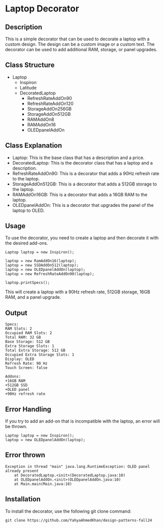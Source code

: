 # Laptop Decorator

## Description

This is a simple decorator that can be used to decorate a laptop with a custom design. The design can be a custom image or a custom text. The decorator can be used to add additional RAM, storage, or panel upgrades.

## Class Structure

- Laptop
    - Inspiron
    - Latitude
  - DecoratedLaptop
    - RefreshRateAddOn90
    - RefreshRateAddOn120
    - StorageAddOn256GB
    - StorageAddOn512GB
    - RAMAddOn8
    - RAMAddOn16
    - OLEDpanelAddOn

## Class Explanation

- Laptop: This is the base class that has a description and a price.
- DecoratedLaptop: This is the decorator class that has a laptop and a description.
- RefreshRateAddOn90: This is a decorator that adds a 90Hz refresh rate to the laptop.
- StorageAddOn512GB: This is a decorator that adds a 512GB storage to the laptop.
- RAMAddOn16GB: This is a decorator that adds a 16GB RAM to the laptop.
- OLEDpanelAddOn: This is a decorator that upgrades the panel of the laptop to OLED.

## Usage

To use the decorator, you need to create a laptop and then decorate it with the desired add-ons.

```
Laptop laptop = new Inspiron();

laptop = new RamAddOn16(laptop);
laptop = new SSDAddOn512(laptop);
laptop = new OLEDpanelAddOn(laptop);
laptop = new RefreshRateAddOn90(laptop);

laptop.printSpecs();
```

This will create a laptop with a 90Hz refresh rate, 512GB storage, 16GB RAM, and a panel upgrade.

## Output

```
Specs:
RAM Slots: 2
Occupied RAM Slots: 2
Total RAM: 32 GB
Base Storage: 512 GB
Extra Storage Slots: 1
Total Extra Storage: 512 GB
Occupied Extra Storage Slots: 1
Display: OLED
Refresh Rate: 90 Hz
Touch Screen: false

Addons: 
+16GB RAM
+512GB SSD
+OLED panel
+90Hz refresh rate
```

## Error Handling

If you try to add an add-on that is incompatible with the laptop, an error will be thrown.


```
Laptop laptop = new Inspiron();
laptop = new OLEDpanelAddOn(laptop);
```

## Error thrown

```
Exception in thread "main" java.lang.RuntimeException: OLED panel already present
    at DecoratedLaptop.<init>(DecoratedLaptop.java:10)
    at OLEDpanelAddOn.<init>(OLEDpanelAddOn.java:10)
    at Main.main(Main.java:10)
```

## Installation

To install the decorator, use the following git clone command:

```
git clone https://github.com/YahyaAhmedKhan/design-patterns-fall24
```
